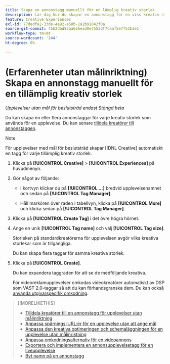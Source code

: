 ```yaml
---
title: Skapa en annonstagg manuellt för en lämplig kreativ storlek
description: Lär dig hur du skapar en annonstagg för en viss kreativ storlek.
feature: Creative Experiences
exl-id: 77dedfa2-33de-4a92-a58b-1a2b91842f0a
source-git-commit: 45b2dad83aa626ea30e7553df7caaf5e7f53b3e1
workflow-type: tm+mt
source-wordcount: '244'
ht-degree: 0%

---
```


# (Erfarenheter utan målinriktning) Skapa en annonstagg manuellt för en tillämplig kreativ storlek

*Upplevelser utan mål för beslutsträd endast*
*Stängd beta*

Du kan skapa en eller flera annonstaggar för varje kreativ storlek som används för en upplevelse. Du kan senare [tilldela kreatörer till annonstaggen](experience-tag-assign-creatives.md).

>[!NOTE]
>
>För upplevelser med mål för beslutsträd skapar [!DNL Creative] automatiskt en tagg för varje tillämplig kreativ storlek.

1. Klicka på **[!UICONTROL Creative]** > **[!UICONTROL Experiences]** på huvudmenyn.

1. Gör något av följande:

   * I kortvyn klickar du på **[!UICONTROL ...]** bredvid upplevelsenamnet och sedan på **[!UICONTROL Tag Manager]**.

   * Håll markören över raden i tabellvyn, klicka på **[!UICONTROL More]** och klicka sedan på **[!UICONTROL Tag Manager]**.

1. Klicka på **[!UICONTROL Create Tag]** i det övre högra hörnet.

1. Ange en unik **[!UICONTROL Tag name]** och välj **[!UICONTROL Tag size]**.

   Storleken på standardkreatörerna för upplevelsen avgör vilka kreativa storlekar som är tillgängliga.

   Du kan skapa flera taggar för samma kreativa storlek.<!-- What are the implications? -->

1. Klicka på **[!UICONTROL Create]**.

   Du kan expandera taggraden för att se de medföljande kreativa.

   För videoreklamupplevelser omkodas videokreatörer automatiskt av DSP som VAST 2.0-taggar så att du kan förhandsgranska dem. Du kan också [använda utgivarspecifik omkodning](experience-tag-video-transcoding.md).

>[!MORELIKETHIS]
>
>* [Tilldela kreatörer till en annonstagg för upplevelser utan målinriktning](experience-tag-assign-creatives.md)
>* [Anpassa spårnings-URL:er för en upplevelse utan att ange mål](experience-tracking-urls-no-targeting.md)
>* [Anpassa den kreativa optimeringen och schemaläggningen för en upplevelse utan målinriktning](experience-optimization-scheduling-no-targeting.md)
>* [Anpassa omkodningsalternativ för en videoannons ](experience-tag-video-transcoding.md)
>* [Exportera och implementera en annonsupplevelsetagg för en liveupplevelse](experience-tag-export.md)
>* [Byt namn på en annonstagg](experience-tag-rename.md)
